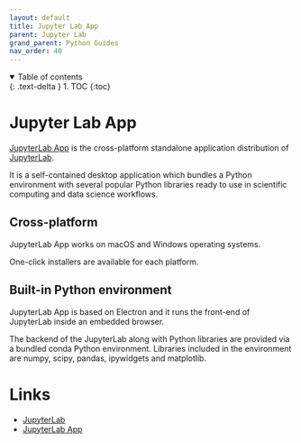 ```yaml
---
layout: default
title: Jupyter Lab App
parent: Jupyter Lab
grand_parent: Python Guides
nav_order: 40
---
```


<details open markdown="block">
  <summary>
    Table of contents
  </summary>
  {: .text-delta }
1. TOC
{:toc}
</details>

# Jupyter Lab App
[JupyterLab App](https://github.com/jupyterlab/jupyterlab_app) is the cross-platform standalone application distribution of [JupyterLab](https://github.com/jupyterlab/jupyterlab). 

It is a self-contained desktop application which bundles a Python environment with several popular Python libraries ready to use in scientific computing and data science workflows.

## Cross-platform
JupyterLab App works on macOS and Windows operating systems. 

One-click installers are available for each platform.

## Built-in Python environment
JupyterLab App is based on Electron and it runs the front-end of JupyterLab inside an embedded browser. 

The backend of the JupyterLab along with Python libraries are provided via a bundled conda Python environment. Libraries included in the environment are numpy, scipy, pandas, ipywidgets and matplotlib.

# Links
- [JupyterLab](https://github.com/jupyterlab/jupyterlab)
- [JupyterLab App](https://github.com/jupyterlab/jupyterlab_app)